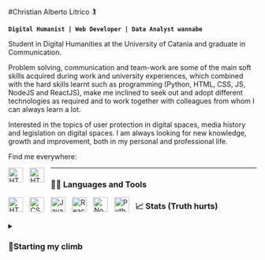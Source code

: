 #Christian Alberto Litrico 🏌️

**`Digital Humanist | Web Developer | Data Analyst wannabe`**

Student in Digital Humanities at the University of Catania and graduate in Communication.
 
Problem solving, communication and team-work are some of the main soft skills acquired during work and university experiences, which combined with the hard skills learnt such as programming (Python, HTML, CSS, JS, NodeJS and ReactJS), make me inclined to seek out and adopt different technologies as required and to work together with colleagues from whom I can always learn a lot.

Interested in the topics of user protection in digital spaces, media history and legislation on digital spaces.
I am always looking for new knowledge, growth and improvement, both in my personal and professional life.

Find me everywhere:
<p>
  <a href="https://www.linkedin.com/in/christianlitrico/"><img align="left" alt="HTML" width="30px" style="padding-right:10px;" src="https://cdn.jsdelivr.net/gh/devicons/devicon/icons/linkedin/linkedin-original.svg" />
  </a>
 
  <a href="https://www.kaggle.com/christianlitrico">
  <img align="left" alt="HTML" width="30px" style="padding-right:10px;" src="https://cdn.jsdelivr.net/gh/devicons/devicon/icons/kaggle/kaggle-original.svg""/>
  </a>
 
</p>

---

### 🧑‍💻 Languages and Tools
<img align="left" alt="HTML" width="30px" style="padding-right:10px;" src="https://cdn.jsdelivr.net/gh/devicons/devicon/icons/html5/html5-plain.svg" />
<img align="left" alt="CSS" width="30px" style="padding-right:10px;" src="https://cdn.jsdelivr.net/gh/devicons/devicon/icons/css3/css3-plain.svg" />
<img align="left" alt="JavaScript" width="30px" style="padding-right:10px;" src="https://cdn.jsdelivr.net/gh/devicons/devicon/icons/javascript/javascript-plain.svg" />
<img align="left" alt="React" width="30px" style="padding-right:10px;" src="https://cdn.jsdelivr.net/gh/devicons/devicon/icons/react/react-original.svg" />
<img align="left" alt="NodeJS" width="30px" style="padding-right:10px;" src="https://cdn.jsdelivr.net/gh/devicons/devicon/icons/nodejs/nodejs-original.svg" />
<img align="left" alt="Python" width="30px" style="padding-right:10px;" src="https://cdn.jsdelivr.net/gh/devicons/devicon/icons/python/python-original.svg" />


### 📈 Stats (Truth hurts)

<details>
  <summary><h3>🧗Starting my climb</summary>
  
  Hi, I'm a communication graduate who decided to switch gears and dive into the fascinating world of digital humanities. I'm currently finishing my specialization at the University of Catania, where I'm learning how to tame data with Python, SQL, Machine Learning with hugging face, pandas and similar libraries. But that's not enough for me, I also want to create beautiful and interactive web pages, so I took some full time classes on front-end development with HTML, CSS, JS, NodeJS, PHP and MySQL. I'm a reliable person and passionate about technology, society and coding. I believe that the future is digital and I want to be part of it. If you share my vision and want to know more about me, feel free to follow me on social media and give me your feedback. I'm always open to new challenges and opportunities. Thank you for reading! 😊
</details>

